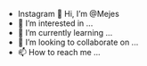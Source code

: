 - Instagram 
👋 Hi, I’m @Mejes
- 👀 I’m interested in ...
- 🌱 I’m currently learning ...
- 💞️ I’m looking to collaborate on ...
- 📫 How to reach me ...

<!---
Mejes/Mejes is a ✨ special ✨ repository because its `README.md` (this file) appears on your GitHub profile.
You can click the Preview link to take a look at your changes.
--->
